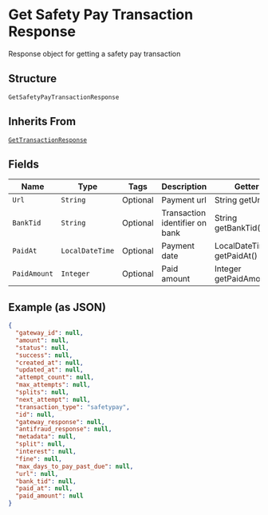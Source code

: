 
# Get Safety Pay Transaction Response

Response object for getting a safety pay transaction

## Structure

`GetSafetyPayTransactionResponse`

## Inherits From

[`GetTransactionResponse`](../../doc/models/get-transaction-response.md)

## Fields

| Name | Type | Tags | Description | Getter | Setter |
|  --- | --- | --- | --- | --- | --- |
| `Url` | `String` | Optional | Payment url | String getUrl() | setUrl(String url) |
| `BankTid` | `String` | Optional | Transaction identifier on bank | String getBankTid() | setBankTid(String bankTid) |
| `PaidAt` | `LocalDateTime` | Optional | Payment date | LocalDateTime getPaidAt() | setPaidAt(LocalDateTime paidAt) |
| `PaidAmount` | `Integer` | Optional | Paid amount | Integer getPaidAmount() | setPaidAmount(Integer paidAmount) |

## Example (as JSON)

```json
{
  "gateway_id": null,
  "amount": null,
  "status": null,
  "success": null,
  "created_at": null,
  "updated_at": null,
  "attempt_count": null,
  "max_attempts": null,
  "splits": null,
  "next_attempt": null,
  "transaction_type": "safetypay",
  "id": null,
  "gateway_response": null,
  "antifraud_response": null,
  "metadata": null,
  "split": null,
  "interest": null,
  "fine": null,
  "max_days_to_pay_past_due": null,
  "url": null,
  "bank_tid": null,
  "paid_at": null,
  "paid_amount": null
}
```


